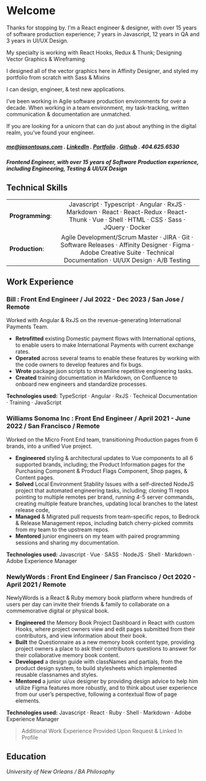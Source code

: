 # Welcome

Thanks for stopping by. I'm a React engineer & designer, with over 15 years of software production experience; 7 years in Javascript, 12 years in QA and 3 years in UI/UX Design.

My specialty is working with React Hooks, Redux & Thunk; Designing Vector Graphics & Wireframing

I designed all of the vector graphics here in Affinity Designer, and styled my portfolio from scratch with Sass & Mixins

I can design, engineer, & test new applications.

I’ve been working in Agile software production environments for over a decade. When working in a team environment, my task-tracking, written communication & documentation are unmatched.

If you are looking for a unicorn that can do just about anything in the digital realm, you’ve found your engineer.

##### me@jasontoups.com . [LinkedIn](https://www.linkedin.com/in/jasontoups/) . [Portfolio](https://jasontoups.github.io/) . [Github](https://github.com/JasonToups) . 404.625.6530

##### Frontend Engineer, with over 15 years of Software Production experience, including Engineering, Testing & UI/UX Design

## Technical Skills

|                  |                                                                                                                                                                           |
| ---------------- | :-----------------------------------------------------------------------------------------------------------------------------------------------------------------------: |
| **Programming**: |                Javascript · Typescript · Angular · RxJS · Markdown · React · React-Redux · React-Thunk · Vue · Shell · HTML · CSS · Sass · JQuery · Docker                |
| **Production**:  | Agile Development/Scrum Master · JIRA · Git · Software Releases · Affinity Designer · Figma · Adobe Creative Suite · Technical Documentation · UI/UX Design · A/B Testing |

## Work Experience

### Bill : Front End Engineer / Jul 2022 - Dec 2023 / San Jose / Remote

Worked with Angular & RxJS on the revenue-generating International Payments Team.

- **Retrofitted** existing Domestic payment flows with International options, to enable users to make International Payments with current exchange rates.
- **Operated** across several teams to enable these features by working with the code owners to develop features and fix bugs.
- **Wrote** package.json scripts to streamline repetitive engineering tasks.
- **Created** training documentation in Markdown, on Confluence to onboard new engineers and standardize processes.

**Technologies used:** TypeScript · Angular · RxJS · Technical Documentation · Training · JavaScript

### Williams Sonoma Inc : Front End Engineer / April 2021 - June 2022 / San Francisco / Remote

Worked on the Micro Front End team, transitioning Production pages from 6 brands, into a unified Vue project.

- **Engineered** styling & architectural updates to Vue components to all 6 supported brands, including; the Product Information pages for the Purchasing Component & Product Flags Component, Shop pages, & Content pages.
- **Solved** Local Environment Stability Issues with a self-directed NodeJS project that automated engineering tasks, including; cloning 11 repos pointing to multiple remotes per brand, running 4-5 server commands, creating multiple feature branches, updating local branches to the latest release code,
- **Managed** & Migrated pull requests from team-specific repos, to Bedrock & Release Management repos, including batch cherry-picked commits from my team to the upstream repos.
- **Mentored** junior engineers on my team with paired programming sessions and sharing my documentation.

**Technologies used:** Javascript · Vue · SASS · NodeJS · Shell · Markdown · Adobe Experience Manager

### NewlyWords : Front End Engineer / San Francisco / Oct 2020 - April 2021 / Remote

NewlyWords is a React & Ruby memory book platform where hundreds of users per day can invite their friends & family to collaborate on a commemorative digital or physical book.

- **Engineered** the Memory Book Project Dashboard in React with custom Hooks, where project owners view and edit pages submitted from their contributors, and view information about their book.
- **Built** the Questionnaire as a new memory book content type, providing project owners a place to ask their contributors questions to answer for their collaborative memory book content.
- **Developed** a design guide with classNames and partials, from the product design system, to build stylesheets which implemented reusable classnames and styles.
- **Mentored** a junior ui/ux designer by providing design advice to help him utilize Figma features more robustly, and to think about user experience from our user’s perspective, following a contextual flow of page elements.

**Technologies used:** Javascript · React · Ruby · Shell · Markdown · Adobe Experience Manager

> Additional Work Experience Provided Upon Request & Linked In Profile

## Education

_University of New Orleans / BA Philosophy_
